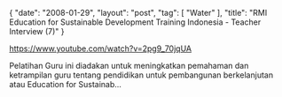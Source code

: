 {
   "date": "2008-01-29",
   "layout": "post",
   "tag": [
      "Water"
   ],
   "title": "RMI Education for Sustainable Development Training Indonesia - Teacher Interview (7)"
}

https://www.youtube.com/watch?v=2pg9_70jqUA 

Pelatihan Guru ini diadakan untuk meningkatkan pemahaman dan ketrampilan guru tentang pendidikan untuk pembangunan berkelanjutan atau Education for Sustainab...